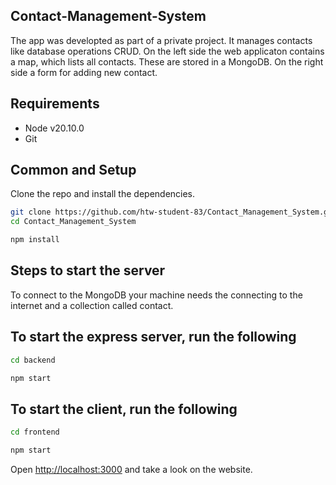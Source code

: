 ## Contact-Management-System

The app was developted as part of a private project.
It manages contacts like database operations CRUD. On the left side the web applicaton contains a map, which
lists all contacts. These are stored in a MongoDB. On the right side a form for adding new contact.

## Requirements
* Node v20.10.0
* Git

## Common and Setup
Clone the repo and install the dependencies.

```bash
git clone https://github.com/htw-student-83/Contact_Management_System.git
cd Contact_Management_System
```
```bash
npm install
```
## Steps to start the server
To connect to the MongoDB your machine needs the connecting to the internet and a collection called contact.

## To start the express server, run the following

```bash
cd backend
```
```bash
npm start
```
## To start the client, run the following

```bash
cd frontend
```
```bash
npm start
```
Open [http://localhost:3000](http://localhost:3000) and take a look on the website.
